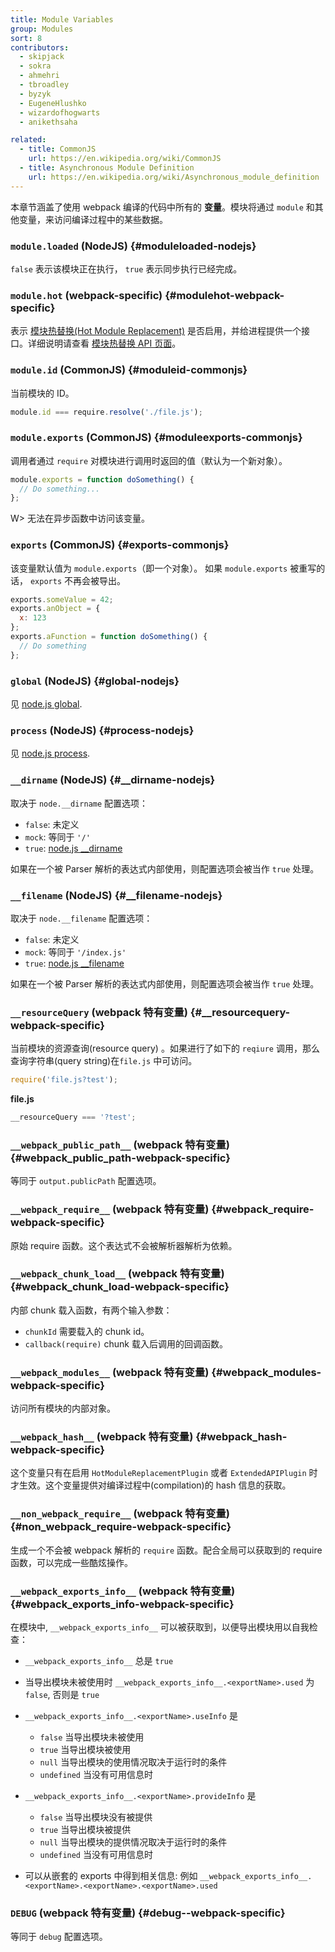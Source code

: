 ```yaml
---
title: Module Variables
group: Modules
sort: 8
contributors:
  - skipjack
  - sokra
  - ahmehri
  - tbroadley
  - byzyk
  - EugeneHlushko
  - wizardofhogwarts
  - anikethsaha

related:
  - title: CommonJS
    url: https://en.wikipedia.org/wiki/CommonJS
  - title: Asynchronous Module Definition
    url: https://en.wikipedia.org/wiki/Asynchronous_module_definition
---
```


本章节涵盖了使用 webpack 编译的代码中所有的 __变量__。模块将通过 `module` 和其他变量，来访问编译过程中的某些数据。


### `module.loaded` (NodeJS) {#moduleloaded-nodejs}

`false` 表示该模块正在执行， `true` 表示同步执行已经完成。


### `module.hot` (webpack-specific) {#modulehot-webpack-specific}

表示 [模块热替换(Hot Module Replacement)](/concepts/hot-module-replacement) 是否启用，并给进程提供一个接口。详细说明请查看 [模块热替换 API 页面](/api/hot-module-replacement)。


### `module.id` (CommonJS) {#moduleid-commonjs}

当前模块的 ID。

``` javascript
module.id === require.resolve('./file.js');
```


### `module.exports` (CommonJS) {#moduleexports-commonjs}

调用者通过 `require` 对模块进行调用时返回的值（默认为一个新对象）。

``` javascript
module.exports = function doSomething() {
  // Do something...
};
```

W> 无法在异步函数中访问该变量。


### `exports` (CommonJS) {#exports-commonjs}

该变量默认值为 `module.exports`（即一个对象）。 如果 `module.exports` 被重写的话， `exports` 不再会被导出。

``` javascript
exports.someValue = 42;
exports.anObject = {
  x: 123
};
exports.aFunction = function doSomething() {
  // Do something
};
```


### `global` (NodeJS) {#global-nodejs}

见 [node.js global](https://nodejs.org/api/globals.html#globals_global).


### `process` (NodeJS) {#process-nodejs}

见 [node.js process](https://nodejs.org/api/process.html).


### `__dirname` (NodeJS) {#__dirname-nodejs}

取决于 `node.__dirname` 配置选项：

- `false`: 未定义
- `mock`: 等同于 `'/'`
- `true`: [node.js __dirname](https://nodejs.org/api/globals.html#globals_dirname)

如果在一个被 Parser 解析的表达式内部使用，则配置选项会被当作 `true` 处理。


### `__filename` (NodeJS) {#__filename-nodejs}

取决于 `node.__filename` 配置选项：

- `false`: 未定义
- `mock`: 等同于 `'/index.js'`
- `true`: [node.js __filename](https://nodejs.org/api/globals.html#globals_filename)

如果在一个被 Parser 解析的表达式内部使用，则配置选项会被当作 `true` 处理。


### `__resourceQuery` (webpack 特有变量) {#__resourcequery-webpack-specific}

当前模块的资源查询(resource query) 。如果进行了如下的 `reqiure` 调用，那么查询字符串(query string)在`file.js` 中可访问。

``` javascript
require('file.js?test');
```

__file.js__

``` javascript
__resourceQuery === '?test';
```


### `__webpack_public_path__` (webpack 特有变量) {#__webpack_public_path__-webpack-specific}

等同于 `output.publicPath` 配置选项。


### `__webpack_require__` (webpack 特有变量) {#__webpack_require__-webpack-specific}

原始 require 函数。这个表达式不会被解析器解析为依赖。


### `__webpack_chunk_load__` (webpack 特有变量) {#__webpack_chunk_load__-webpack-specific}

内部 chunk 载入函数，有两个输入参数：

- `chunkId` 需要载入的 chunk id。
- `callback(require)` chunk 载入后调用的回调函数。


### `__webpack_modules__` (webpack 特有变量) {#__webpack_modules__-webpack-specific}

访问所有模块的内部对象。


### `__webpack_hash__` (webpack 特有变量) {#__webpack_hash__-webpack-specific}

这个变量只有在启用 `HotModuleReplacementPlugin` 或者 `ExtendedAPIPlugin` 时才生效。这个变量提供对编译过程中(compilation)的 hash 信息的获取。


### `__non_webpack_require__` (webpack 特有变量) {#__non_webpack_require__-webpack-specific}

生成一个不会被 webpack 解析的 `require` 函数。配合全局可以获取到的 require 函数，可以完成一些酷炫操作。


### `__webpack_exports_info__` (webpack 特有变量) {#__webpack_exports_info__-webpack-specific}

在模块中, `__webpack_exports_info__` 可以被获取到，以便导出模块用以自我检查：

- `__webpack_exports_info__` 总是 `true`

- 当导出模块未被使用时 `__webpack_exports_info__.<exportName>.used` 为 `false`, 否则是 `true`

- `__webpack_exports_info__.<exportName>.useInfo` 是

    - `false` 当导出模块未被使用
    - `true` 当导出模块被使用
    - `null` 当导出模块的使用情况取决于运行时的条件
    - `undefined` 当没有可用信息时

- `__webpack_exports_info__.<exportName>.provideInfo` 是

    - `false` 当导出模块没有被提供
    - `true` 当导出模块被提供
    - `null` 当导出模块的提供情况取决于运行时的条件
    - `undefined` 当没有可用信息时

- 可以从嵌套的 exports 中得到相关信息: 例如 `__webpack_exports_info__.<exportName>.<exportName>.<exportName>.used`

### `DEBUG`  (webpack 特有变量) {#debug--webpack-specific}

等同于 `debug` 配置选项。
